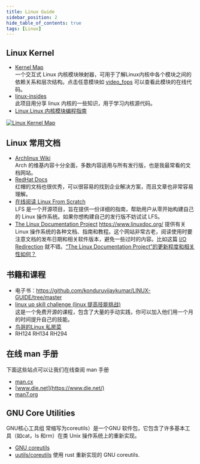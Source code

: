 ```yaml
---
title: Linux Guide
sidebar_position: 2
hide_table_of_contents: true
tags: [Linux]
---
```

## Linux Kernel
- [Kernel Map](https://makelinux.github.io/kernel/map/)  
  一个交互式 Linux 内核模块映射器，可用于了解Linux内核中各个模块之间的依赖关系和层次结构。点击任意模块如 [video_fops](https://elixir.bootlin.com/linux/latest/ident/video_fops) 可以查看此模块的在线代码。
- [linux-insides](https://github.com/0xAX/linux-insides)  
  此项目用分享 linux 内核的一些知识，用于学习内核源代码。
- [Linux Linux 内核模块编程指南](https://sysprog21.github.io/lkmpg/)

[![Linux Kernel Map](https://raw.githubusercontent.com/makelinux/linux_kernel_map/main/LKM.svg "Linux Kernel Map")](https://makelinux.github.io/kernel/map/)

## Linux 常用文档
- [Archlinux Wiki](https://wiki.archlinux.org/)  
  Arch 的维基内容十分全面，多数内容适用与所有发行版，也是我最常看的文档网站。
- [RedHat Docs](https://access.redhat.com/documentation/en-us/red_hat_enterprise_linux/)  
  红帽的文档也很优秀，可以很容易的找到企业解决方案，而且文章也非常容易理解。
- [在线阅读 Linux From Scratch](https://www.linuxfromscratch.org/lfs/read.html)  
  LFS 是一个开源项目，旨在提供一份详细的指南，帮助用户从零开始构建自己的 Linux 操作系统。如果你想构建自己的发行版不妨试试 LFS。
- [The Linux Documentation Project](https://tldp.org/)  https://www.linuxdoc.org/
  提供有关 Linux 操作系统的各种文档、指南和教程。这个网站非常古老，阅读使用时要注意文档的发布日期和相关软件版本，避免一些过时的内容。比如这篇 [I/O Redirection](https://tldp.org/LDP/abs/html/io-redirection.html) 就不错。[“The Linux Documentation Project”的更新程度和相关性如何？](https://unix.stackexchange.com/questions/59371/how-updated-and-relevant-is-the-linux-documentation-project)


## 书籍和课程
- 电子书：https://github.com/konduruvijaykumar/LINUX-GUIDE/tree/master
- [linux up skill challenge (linux 提高技能挑战)](https://github.com/snori74/linuxupskillchallenge)  
  这是一个免费开源的课程，包含了大量的手动实践，你可以加入他们用一个月的时间提升自己的技能。 
- [鸟哥的Linux 私房菜](https://linux.vbird.org/)
- RH124 RH134 RH294

## 在线 man 手册
下面这些站点可以让我们在线查阅 man 手册
- [man.cx](https://man.cx/)
- [www.die.net](https://www.die.net/)
- [man7.org](https://man7.org/linux/man-pages/)


## GNU Core Utilities
GNU核心工具组 常缩写为coreutils）是一个GNU 软件包，它包含了许多基本工具（如cat，ls 和rm）在类 Unix 操作系统上的重新实现。
- [GNU coreutils](https://github.com/coreutils/coreutils)
- [uutils/coreutils](https://github.com/uutils/coreutils) 使用 rust 重新实现的 GNU coreutils.


